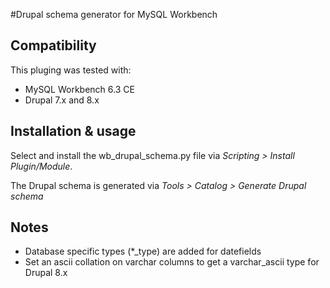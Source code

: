 #Drupal schema generator for MySQL Workbench

## Compatibility

This pluging was tested with:
 - MySQL Workbench 6.3 CE
 - Drupal 7.x and 8.x

## Installation & usage

Select and install the wb_drupal_schema.py file via  _Scripting > Install Plugin/Module_.

The Drupal schema is generated via _Tools > Catalog > Generate Drupal schema_

## Notes

- Database specific types (*_type) are added for datefields
- Set an ascii collation on varchar columns to get a varchar_ascii type for Drupal 8.x
